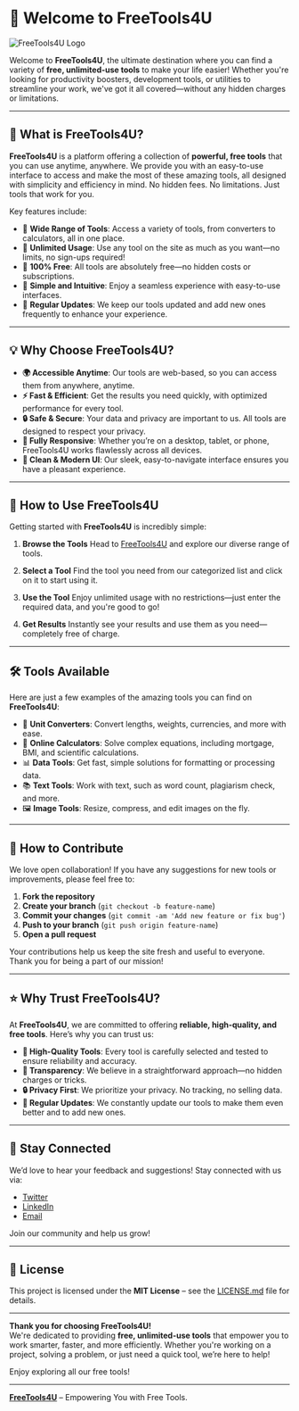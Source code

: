 # 🚀 **Welcome to FreeTools4U**

![FreeTools4U Logo](https://freetools4u.site/assets/images/logo.png)   

Welcome to **FreeTools4U**, the ultimate destination where you can find a variety of **free, unlimited-use tools** to make your life easier! Whether you're looking for productivity boosters, development tools, or utilities to streamline your work, we've got it all covered—without any hidden charges or limitations.

---

## 📌 **What is FreeTools4U?**

**FreeTools4U** is a platform offering a collection of **powerful, free tools** that you can use anytime, anywhere. We provide you with an easy-to-use interface to access and make the most of these amazing tools, all designed with simplicity and efficiency in mind. No hidden fees. No limitations. Just tools that work for you.

Key features include:

- 🔹 **Wide Range of Tools**: Access a variety of tools, from converters to calculators, all in one place.
- 🔹 **Unlimited Usage**: Use any tool on the site as much as you want—no limits, no sign-ups required!
- 🔹 **100% Free**: All tools are absolutely free—no hidden costs or subscriptions.
- 🔹 **Simple and Intuitive**: Enjoy a seamless experience with easy-to-use interfaces.
- 🔹 **Regular Updates**: We keep our tools updated and add new ones frequently to enhance your experience.

---

## 💡 **Why Choose FreeTools4U?**

- **🌍 Accessible Anytime**: Our tools are web-based, so you can access them from anywhere, anytime.
- **⚡ Fast & Efficient**: Get the results you need quickly, with optimized performance for every tool.
- **🔒 Safe & Secure**: Your data and privacy are important to us. All tools are designed to respect your privacy.
- **📱 Fully Responsive**: Whether you’re on a desktop, tablet, or phone, FreeTools4U works flawlessly across all devices.
- **🎨 Clean & Modern UI**: Our sleek, easy-to-navigate interface ensures you have a pleasant experience.

---

## 🔧 **How to Use FreeTools4U**

Getting started with **FreeTools4U** is incredibly simple:

1. **Browse the Tools**
   Head to [FreeTools4U](https://freetools4u.site) and explore our diverse range of tools.
   
2. **Select a Tool**
   Find the tool you need from our categorized list and click on it to start using it.

3. **Use the Tool**
   Enjoy unlimited usage with no restrictions—just enter the required data, and you're good to go!

4. **Get Results**
   Instantly see your results and use them as you need—completely free of charge.

---

## 🛠 **Tools Available**

Here are just a few examples of the amazing tools you can find on **FreeTools4U**:

- 🔧 **Unit Converters**: Convert lengths, weights, currencies, and more with ease.
- 📐 **Online Calculators**: Solve complex equations, including mortgage, BMI, and scientific calculations.
- 📊 **Data Tools**: Get fast, simple solutions for formatting or processing data.
- 📚 **Text Tools**: Work with text, such as word count, plagiarism check, and more.
- 🖼 **Image Tools**: Resize, compress, and edit images on the fly.

---

## 📝 **How to Contribute**

We love open collaboration! If you have any suggestions for new tools or improvements, please feel free to:

1. **Fork the repository**
2. **Create your branch** (`git checkout -b feature-name`)
3. **Commit your changes** (`git commit -am 'Add new feature or fix bug'`)
4. **Push to your branch** (`git push origin feature-name`)
5. **Open a pull request**

Your contributions help us keep the site fresh and useful to everyone. Thank you for being a part of our mission!

---

## ⭐ **Why Trust FreeTools4U?**

At **FreeTools4U**, we are committed to offering **reliable, high-quality, and free tools**. Here’s why you can trust us:

- **🌟 High-Quality Tools**: Every tool is carefully selected and tested to ensure reliability and accuracy.
- **💯 Transparency**: We believe in a straightforward approach—no hidden charges or tricks.
- **🔒 Privacy First**: We prioritize your privacy. No tracking, no selling data.
- **🔄 Regular Updates**: We constantly update our tools to make them even better and to add new ones.

---

## 💬 **Stay Connected**

We’d love to hear your feedback and suggestions! Stay connected with us via:

- [Twitter](#)
- [LinkedIn](#)
- [Email](#)

Join our community and help us grow!

---

## 🔖 **License**

This project is licensed under the **MIT License** – see the [LICENSE.md](LICENSE.md) file for details.

---

**Thank you for choosing FreeTools4U!**  
We're dedicated to providing **free, unlimited-use tools** that empower you to work smarter, faster, and more efficiently. Whether you're working on a project, solving a problem, or just need a quick tool, we’re here to help!

Enjoy exploring all our free tools!

---

**[FreeTools4U](https://freetools4u.site)** – Empowering You with Free Tools.
